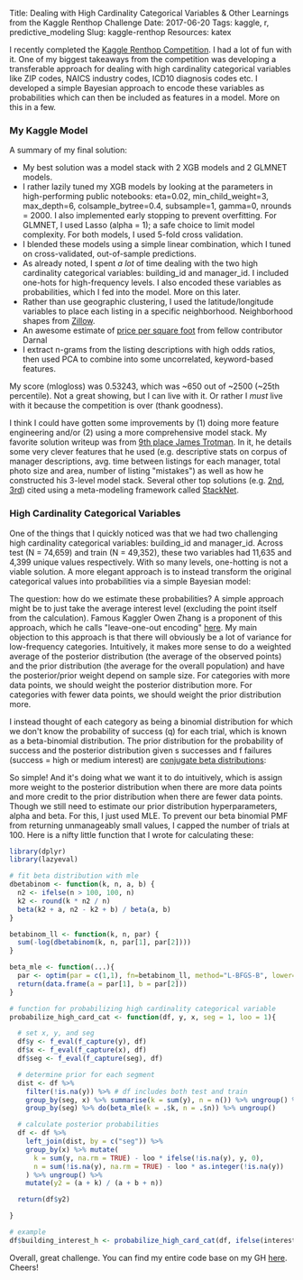 Title: Dealing with High Cardinality Categorical Variables & Other Learnings from the Kaggle Renthop Challenge
Date: 2017-06-20
Tags: kaggle, r, predictive_modeling
Slug: kaggle-renthop
Resources: katex

I recently completed the [Kaggle Renthop Competition](kaggle.com/c/two-sigma-connect-rental-listing-inquiries).  I had a lot of fun with it.  One of my biggest takeaways from the competition was developing a transferable approach for dealing with high cardinality categorical variables like ZIP codes, NAICS industry codes, ICD10 diagnosis codes etc.  I developed a simple Bayesian approach to encode these variables as probabilities which can then be included as features in a model.  More on this in a few.  

### My Kaggle Model

A summary of my final solution:
* My best solution was a model stack with 2 XGB models and 2 GLMNET models.
* I rather lazily tuned my XGB models by looking at the parameters in high-performing public notebooks: eta=0.02, min_child_weight=3, max_depth=6, colsample_bytree=0.4, subsample=1, gamma=0, nrounds = 2000.  I also implemented early stopping to prevent overfitting.  For GLMNET, I used Lasso (alpha = 1); a safe choice to limit model complexity.  For both models, I used 5-fold cross validation.
* I blended these models using a simple linear combination, which I tuned on cross-validated, out-of-sample predictions.
* As already noted, I spent _a lot_ of time dealing with the two high cardinality categorical variables: building_id and manager_id.  I included one-hots for high-frequency levels.  I also encoded these variables as probabilities, which I fed into the model.  More on this later.
* Rather than use geographic clustering, I used the latitude/longitude variables to place each listing in a specific neighborhood.  Neighborhood shapes from [Zillow](https://www.zillow.com/howto/api/neighborhood-boundaries.htm).
* An awesome estimate of [price per square foot](https://www.kaggle.com/arnaldcat/a-proxy-for-sqft-and-the-interest-on-1-2-baths) from fellow contributor Darnal
* I extract n-grams from the listing descriptions with high odds ratios, then used PCA to combine into some uncorrelated, keyword-based features.  

My score (mlogloss) was 0.53243, which was ~650 out of ~2500 (~25th percentile).  Not a great showing, but I can live with it.  Or rather I _must_ live with it because the competition is over (thank goodness).  

I think I could have gotten some improvements by (1) doing more feature engineering and/or (2) using a more comprehensive model stack.  My favorite solution writeup was from [9th place James Trotman](https://www.kaggle.com/c/two-sigma-connect-rental-listing-inquiries/discussion/32146).  In it, he details some very clever features that he used (e.g. descriptive stats on corpus of manager descriptions, avg. time between listings for each manager, total photo size and area, number of listing "mistakes") as well as how he constructed his 3-level model stack.  Several other top solutions (e.g. [2nd](https://www.kaggle.com/c/two-sigma-connect-rental-listing-inquiries/discussion/32148), [3rd](https://www.kaggle.com/c/two-sigma-connect-rental-listing-inquiries/discussion/32123)) cited using a meta-modeling framework called [StackNet](https://github.com/kaz-Anova/StackNet).  

### High Cardinality Categorical Variables

One of the things that I quickly noticed was that we had two challenging high cardinality categorical variables: building_id and manager_id.  Across test (N = 74,659) and train (N = 49,352), these two variables had 11,635 and 4,399 unique values respectively.  With so many levels, one-hotting is not a viable solution.  A more elegant approach is to instead transform the original categorical values into probabilities via a simple Bayesian model:
<div class="equation" data-expr="X_{i} \rightarrow S_{i} \approx P(Y|X = X_{i})"></div>

The question: how do we estimate these probabilities?  A simple approach might be to just take the average interest level (excluding the point itself from the calculation). Famous Kaggler Owen Zhang is a proponent of this approach, which he calls "leave-one-out encoding" [here](https://www.slideshare.net/OwenZhang2/tips-for-data-science-competitions).  My main objection to this approach is that there will obviously be a lot of variance for low-frequency categories.  Intuitively, it makes more sense to do a weighted average of the posterior distribution (the average of the observed points) and the prior distribution (the average for the overall population) and have the posterior/prior weight depend on sample size.  For categories with more data points, we should weight the posterior distribution more.  For categories with fewer data points, we should weight the prior distribution more.       

I instead thought of each category as being a binomial distribution for which we don't know the probability of success (q) for each trial, which is known as a beta-binomial distribution.  The prior distribution for the probability of success and the posterior distribution given s successes and f failures (success = high or medium interest) are [conjugate beta distributions](https://en.wikipedia.org/wiki/Conjugate_prior#Example):
<div class="equation" data-expr="Q \sim Beta(a,b)"></div>
<div class="equation" data-expr="Q|s,f \sim Beta(a+s,b+f)"></div>
<div class="equation" data-expr="E[Q|s,f] = \frac{a+s}{a+b+s+f}"></div>

So simple!  And it's doing what we want it to do intuitively, which is assign more weight to the posterior distribution when there are more data points and more credit to the prior distribution when there are fewer data points.  Though we still need to estimate our prior distribution hyperparameters, alpha and beta.  For this, I just used MLE.  To prevent our beta binomial PMF from returning unmanageably small values, I capped the number of trials at 100.  Here is a nifty little function that I wrote for calculating these:  

``` R
library(dplyr)
library(lazyeval)

# fit beta distribution with mle
dbetabinom <- function(k, n, a, b) {
  n2 <- ifelse(n > 100, 100, n)
  k2 <- round(k * n2 / n)
  beta(k2 + a, n2 - k2 + b) / beta(a, b)
}

betabinom_ll <- function(k, n, par) {
  sum(-log(dbetabinom(k, n, par[1], par[2])))
}

beta_mle <- function(...){
  par <- optim(par = c(1,1), fn=betabinom_ll, method="L-BFGS-B", lower=c(0.5,0.5), upper=c(500,500), ...)$par
  return(data.frame(a = par[1], b = par[2]))
}

# function for probabilizing high cardinality categorical variable
probabilize_high_card_cat <- function(df, y, x, seg = 1, loo = 1){

  # set x, y, and seg
  df$y <- f_eval(f_capture(y), df)
  df$x <- f_eval(f_capture(x), df)
  df$seg <- f_eval(f_capture(seg), df)

  # determine prior for each segment
  dist <- df %>%
    filter(!is.na(y)) %>% # df includes both test and train
    group_by(seg, x) %>% summarise(k = sum(y), n = n()) %>% ungroup() %>%
    group_by(seg) %>% do(beta_mle(k = .$k, n = .$n)) %>% ungroup()

  # calculate posterior probabilities
  df <- df %>%
    left_join(dist, by = c("seg")) %>%
    group_by(x) %>% mutate(
      k = sum(y, na.rm = TRUE) - loo * ifelse(!is.na(y), y, 0),
      n = sum(!is.na(y), na.rm = TRUE) - loo * as.integer(!is.na(y))
    ) %>% ungroup() %>%
    mutate(y2 = (a + k) / (a + b + n))

  return(df$y2)

}

# example
df$building_interest_h <- probabilize_high_card_cat(df, ifelse(interest_level == "high", 1, 0), building_id, 1, 1)

```

Overall, great challenge.  You can find my entire code base on my GH [here](https://github.com/donaldrauscher/kaggle-renthop).  Cheers!

